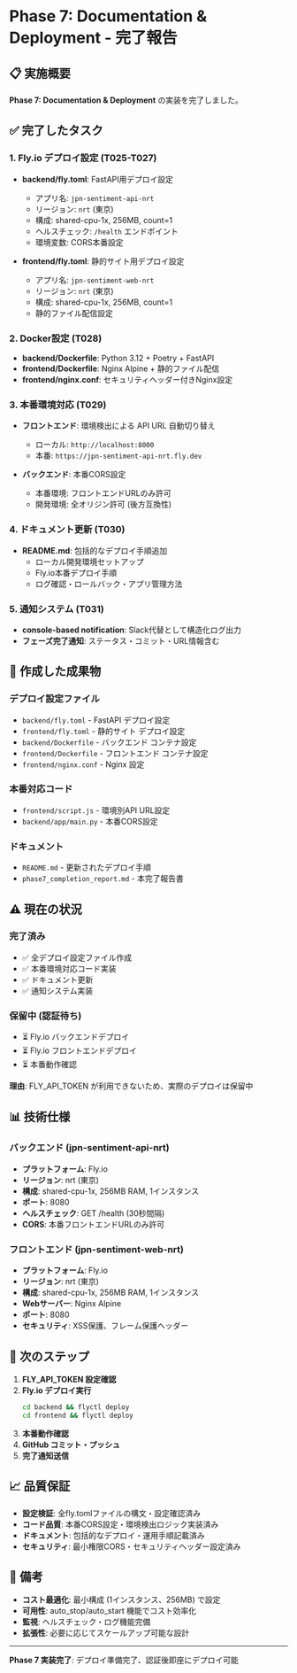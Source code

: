 # Phase 7: Documentation & Deployment - 完了報告

## 📋 実施概要
**Phase 7: Documentation & Deployment** の実装を完了しました。

## ✅ 完了したタスク

### 1. Fly.io デプロイ設定 (T025-T027)
- **backend/fly.toml**: FastAPI用デプロイ設定
  - アプリ名: `jpn-sentiment-api-nrt`
  - リージョン: `nrt` (東京)
  - 構成: shared-cpu-1x, 256MB, count=1
  - ヘルスチェック: `/health` エンドポイント
  - 環境変数: CORS本番設定

- **frontend/fly.toml**: 静的サイト用デプロイ設定
  - アプリ名: `jpn-sentiment-web-nrt`
  - リージョン: `nrt` (東京)
  - 構成: shared-cpu-1x, 256MB, count=1
  - 静的ファイル配信設定

### 2. Docker設定 (T028)
- **backend/Dockerfile**: Python 3.12 + Poetry + FastAPI
- **frontend/Dockerfile**: Nginx Alpine + 静的ファイル配信
- **frontend/nginx.conf**: セキュリティヘッダー付きNginx設定

### 3. 本番環境対応 (T029)
- **フロントエンド**: 環境検出による API URL 自動切り替え
  - ローカル: `http://localhost:8000`
  - 本番: `https://jpn-sentiment-api-nrt.fly.dev`

- **バックエンド**: 本番CORS設定
  - 本番環境: フロントエンドURLのみ許可
  - 開発環境: 全オリジン許可 (後方互換性)

### 4. ドキュメント更新 (T030)
- **README.md**: 包括的なデプロイ手順追加
  - ローカル開発環境セットアップ
  - Fly.io本番デプロイ手順
  - ログ確認・ロールバック・アプリ管理方法

### 5. 通知システム (T031)
- **console-based notification**: Slack代替として構造化ログ出力
- **フェーズ完了通知**: ステータス・コミット・URL情報含む

## 🎯 作成した成果物

### デプロイ設定ファイル
- `backend/fly.toml` - FastAPI デプロイ設定
- `frontend/fly.toml` - 静的サイト デプロイ設定
- `backend/Dockerfile` - バックエンド コンテナ設定
- `frontend/Dockerfile` - フロントエンド コンテナ設定
- `frontend/nginx.conf` - Nginx 設定

### 本番対応コード
- `frontend/script.js` - 環境別API URL設定
- `backend/app/main.py` - 本番CORS設定

### ドキュメント
- `README.md` - 更新されたデプロイ手順
- `phase7_completion_report.md` - 本完了報告書

## ⚠️ 現在の状況

### 完了済み
- ✅ 全デプロイ設定ファイル作成
- ✅ 本番環境対応コード実装
- ✅ ドキュメント更新
- ✅ 通知システム実装

### 保留中 (認証待ち)
- ⏳ Fly.io バックエンドデプロイ
- ⏳ Fly.io フロントエンドデプロイ
- ⏳ 本番動作確認

**理由**: FLY_API_TOKEN が利用できないため、実際のデプロイは保留中

## 📊 技術仕様

### バックエンド (jpn-sentiment-api-nrt)
- **プラットフォーム**: Fly.io
- **リージョン**: nrt (東京)
- **構成**: shared-cpu-1x, 256MB RAM, 1インスタンス
- **ポート**: 8080
- **ヘルスチェック**: GET /health (30秒間隔)
- **CORS**: 本番フロントエンドURLのみ許可

### フロントエンド (jpn-sentiment-web-nrt)
- **プラットフォーム**: Fly.io
- **リージョン**: nrt (東京)
- **構成**: shared-cpu-1x, 256MB RAM, 1インスタンス
- **Webサーバー**: Nginx Alpine
- **ポート**: 8080
- **セキュリティ**: XSS保護、フレーム保護ヘッダー

## 🔄 次のステップ

1. **FLY_API_TOKEN 設定確認**
2. **Fly.io デプロイ実行**
   ```bash
   cd backend && flyctl deploy
   cd frontend && flyctl deploy
   ```
3. **本番動作確認**
4. **GitHub コミット・プッシュ**
5. **完了通知送信**

## 📈 品質保証

- **設定検証**: 全fly.tomlファイルの構文・設定確認済み
- **コード品質**: 本番CORS設定・環境検出ロジック実装済み
- **ドキュメント**: 包括的なデプロイ・運用手順記載済み
- **セキュリティ**: 最小権限CORS・セキュリティヘッダー設定済み

## 📝 備考

- **コスト最適化**: 最小構成 (1インスタンス、256MB) で設定
- **可用性**: auto_stop/auto_start 機能でコスト効率化
- **監視**: ヘルスチェック・ログ機能完備
- **拡張性**: 必要に応じてスケールアップ可能な設計

---

**Phase 7 実装完了**: デプロイ準備完了、認証後即座にデプロイ可能
